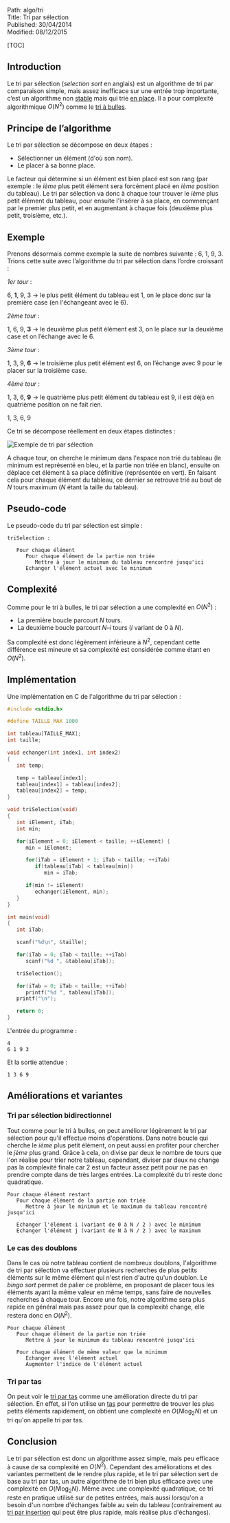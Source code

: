 Path: algo/tri  
Title: Tri par sélection  
Published: 30/04/2014  
Modified: 08/12/2015  

[TOC]

## Introduction

Le tri par sélection (*selection sort* en anglais) est un algorithme de tri par comparaison simple, mais assez inefficace sur une entrée trop importante, c’est un algorithme non [stable](https://en.wikipedia.org/wiki/Sorting_algorithm#Stability) mais qui trie [en place](https://en.wikipedia.org/wiki/In-place_algorithm). Il a pour complexité algorithmique $O(N^2)$ comme le [tri à bulles](/algo/tri/tri_bulles.html).

## Principe de l’algorithme

Le tri par sélection se décompose en deux étapes :

- Sélectionner un élément (d'où son nom).
- Le placer à sa bonne place.

Le facteur qui détermine si un élément est bien placé est son rang (par exemple : le *ième* plus petit élément sera forcément placé en *ième* position du tableau). Le tri par sélection va donc à chaque tour trouver le *ième* plus petit élément du tableau, pour ensuite l'insérer à sa place, en commençant par le premier plus petit, et en augmentant à chaque fois (deuxième plus petit, troisième, etc.).

## Exemple
 
Prenons désormais comme exemple la suite de nombres suivante : 6, 1, 9, 3. Trions cette suite avec l’algorithme du tri par sélection dans l’ordre croissant :

*1er tour* :

6, **1**, 9, 3 -> le plus petit élément du tableau est 1, on le place donc sur la première case (en l'échangeant avec le 6).

*2ème tour* :

1, 6, 9, **3** -> le deuxième plus petit élément est 3, on le place sur la deuxième case et on l’échange avec le 6.

*3ème tour* :

1, 3, 9, **6** -> le troisième plus petit élément est 6, on l’échange avec 9 pour le placer sur la troisième case.

*4ème tour* :

1, 3, 6, **9** -> le quatrième plus petit élément du tableau est 9, il est déjà en quatrième position on ne fait rien.

1, 3, 6, 9

Ce tri se décompose réellement en deux étapes distinctes :

![Exemple de tri par sélection](/img/algo/tri/tri_selection/exemple_tri.png)

A chaque tour, on cherche le minimum dans l'espace non trié du tableau (le minimum est représenté en bleu, et la partie non triée en blanc), ensuite on déplace cet élément à sa place définitive (représentée en vert). En faisant cela pour chaque élément du tableau, ce dernier se retrouve trié au bout de $N$ tours maximum ($N$ étant la taille du tableau).

## Pseudo-code

Le pseudo-code du tri par sélection est simple :

```nohighlight
triSelection :

   Pour chaque élément
      Pour chaque élément de la partie non triée
         Mettre à jour le minimum du tableau rencontré jusqu'ici
      Echanger l'élément actuel avec le minimum
```

## Complexité

Comme pour le tri à bulles, le tri par sélection a une complexité en $O(N^2)$ :

- La première boucle parcourt $N$ tours.
- La deuxième boucle parcourt $N – i$ tours ($i$ variant de 0 à $N$).

Sa complexité est donc légèrement inférieure à $N^2$, cependant cette différence est mineure et sa complexité est considérée comme étant en $O(N^2)$.

## Implémentation

Une implémentation en C de l'algorithme du tri par sélection :

```c
#include <stdio.h>

#define TAILLE_MAX 1000

int tableau[TAILLE_MAX];
int taille;

void echanger(int index1, int index2)
{
   int temp;

   temp = tableau[index1];
   tableau[index1] = tableau[index2];
   tableau[index2] = temp;
}

void triSelection(void)
{
   int iElement, iTab;
   int min;

   for(iElement = 0; iElement < taille; ++iElement) {
      min = iElement;

      for(iTab = iElement + 1; iTab < taille; ++iTab)
         if(tableau[iTab] < tableau[min])
            min = iTab;

      if(min != iElement)
         echanger(iElement, min);
   }
}

int main(void)
{
   int iTab;

   scanf("%d\n", &taille);

   for(iTab = 0; iTab < taille; ++iTab)
      scanf("%d ", &tableau[iTab]);

   triSelection();

   for(iTab = 0; iTab < taille; ++iTab)
      printf("%d ", tableau[iTab]);
   printf("\n");

   return 0;
}
```

L'entrée du programme :

```nohighlight
4
6 1 9 3
```

Et la sortie attendue :

```nohighlight
1 3 6 9
```

## Améliorations et variantes

### Tri par sélection bidirectionnel

Tout comme pour le tri à bulles, on peut améliorer légèrement le tri par sélection pour qu'il effectue moins d'opérations. Dans notre boucle qui cherche le *ième* plus petit élément, on peut aussi en profiter pour chercher le *jème* plus grand. Grâce à cela, on divise par deux le nombre de tours que l'on réalise pour trier notre tableau, cependant, diviser par deux ne change pas la complexité finale car 2 est un facteur assez petit pour ne pas en prendre compte dans de très larges entrées. La complexité du tri reste donc quadratique.

```nohighlight
Pour chaque élément restant
   Pour chaque élément de la partie non triée
      Mettre à jour le minimum et le maximum du tableau rencontré jusqu'ici
      
   Echanger l'élément i (variant de 0 à N / 2 ) avec le minimum
   Echanger l'élément j (variant de N à N / 2 ) avec le maximum
```

### Le cas des doublons

Dans le cas où notre tableau contient de nombreux doublons, l'algorithme de tri par sélection va effectuer plusieurs recherches de plus petits éléments sur le même élément qui n'est rien d'autre qu'un doublon. Le *bingo sort* permet de palier ce problème, en proposant de placer tous les éléments ayant la même valeur en même temps, sans faire de nouvelles recherches à chaque tour. Encore une fois, notre algorithme sera plus rapide en général mais pas assez pour que la complexité change, elle restera donc en $O(N^2)$.

```nohighlight
Pour chaque élément
   Pour chaque élément de la partie non triée
      Mettre à jour le minimum du tableau rencontré jusqu'ici
   
   Pour chaque élément de même valeur que le minimum
      Echanger avec l'élément actuel
      Augmenter l'indice de l'élément actuel
```

### Tri par tas

On peut voir le [tri par tas](/algo/tri/tri_tas.html) comme une amélioration directe du tri par sélection. En effet, si l'on utilise un [tas](/algo/structure/arbre/tas.html) pour permettre de trouver les plus petits éléments rapidement, on obtient une complexité en $O(N \log _2 N)$ et un tri qu'on appelle tri par tas.

## Conclusion

Le tri par sélection est donc un algorithme assez simple, mais peu efficace à cause de sa complexité en $O(N^2)$. Cependant des améliorations et des variantes permettent de le rendre plus rapide, et le tri par sélection sert de base au tri par tas, un autre algorithme de tri bien plus efficace avec une complexité en $O(N \log _2 N)$. Même avec une complexité quadratique, ce tri reste en pratique utilisé sur de petites entrées, mais aussi lorsqu'on a besoin d'un nombre d'échanges faible au sein du tableau (contrairement au [tri par insertion](/algo/tri/tri_insertion.html) qui peut être plus rapide, mais réalise plus d'échanges).
